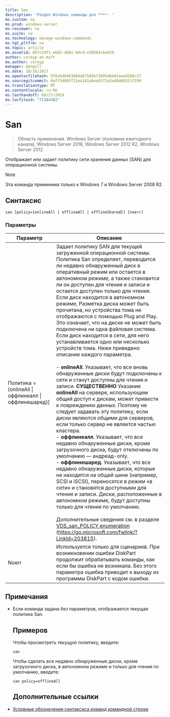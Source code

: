 ```yaml
---
title: San
description: 'Раздел Windows команды для ****- '
ms.custom: na
ms.prod: windows-server
ms.reviewer: na
ms.suite: na
ms.technology: manage-windows-commands
ms.tgt_pltfrm: na
ms.topic: article
ms.assetid: d57c2df1-eb82-4b81-b8cd-e30564c6a929
author: coreyp-at-msft
ms.author: coreyp
manager: dongill
ms.date: 10/16/2017
ms.openlocfilehash: 970a5d6403804db7585bf3895dbb61eead286c37
ms.sourcegitcommit: 6aff3d88ff22ea141a6ea6572a5ad8dd6321f199
ms.translationtype: MT
ms.contentlocale: ru-RU
ms.lasthandoff: 09/27/2019
ms.locfileid: "71384382"
---
```

# <a name="san"></a>San

>Область применения. Windows Server (половина ежегодного канала), Windows Server 2016, Windows Server 2012 R2, Windows Server 2012

Отображает или задает политику сети хранения данных (SAN) для операционной системы.
> [!NOTE]
> Эта команда применима только к Windows 7 и Windows Server 2008 R2.

## <a name="syntax"></a>Синтаксис
```
san [policy={onlineAll | offlineAll | offlineShared}] [noerr]
```
### <a name="parameters"></a>Параметры

|                          Параметр                           |                                                                                                                                                                                                                                                                                                                                                                                                                                                                                                                                                                                                                                                                                                           Описание                                                                                                                                                                                                                                                                                                                                                                                                                                                                                                                                                                                                                                                                                                            |
|--------------------------------------------------------------|----------------------------------------------------------------------------------------------------------------------------------------------------------------------------------------------------------------------------------------------------------------------------------------------------------------------------------------------------------------------------------------------------------------------------------------------------------------------------------------------------------------------------------------------------------------------------------------------------------------------------------------------------------------------------------------------------------------------------------------------------------------------------------------------------------------------------------------------------------------------------------------------------------------------------------------------------------------------------------------------------------------------------------------------------------------------------------------------------------------------------------------------------------------------------------------------------------------------------------------------------------------------------------------------------------------------------------------------------------------------------------------------------------------------------------|
| Политика = {onlineAll &#124; оффлинеалл &#124; оффлинешаред}] | Задает политику SAN для текущей загруженной операционной системы. Политика San определяет, переводится ли недавно обнаруженный диск в оперативный режим или остается в автономном режиме, а также становится ли он доступен для чтения и записи и остается доступен только для чтения. Если диск находится в автономном режиме, Разметка диска может быть прочитана, но устройства тома не отображаются с помощью Plug and Play. Это означает, что на диске не может быть подключена ни одна файловая система. Если диск находится в сети, для него устанавливается одно или несколько устройств тома. Ниже приведено описание каждого параметра.<br /><br />-   **onlineAll**. Указывает, что все вновь обнаруженные диски будут подключены к сети и станут доступны для чтения и записи. **СУЩЕСТВЕННО**     Указание **onlineAll** на сервере, использующем общий доступ к дискам, может привести к повреждению данных. Поэтому не следует задавать эту политику, если диски являются общими для серверов, если только сервер не является частью кластера.<br />-   **оффлинеалл**. Указывает, что все недавно обнаруженные диски, кроме загрузочного диска, будут отключены по умолчанию — андреад-only.<br />-   **оффлинешаред**. Указывает, что все недавно обнаруженные диски, которые не находятся на общей шине (например, SCSI и iSCSI), переносятся в режим «в сети» и становятся доступными для чтения и записи. Диски, расположенные в автономном режиме, будут доступны только для чтения по умолчанию.<br /><br />Дополнительные сведения см. в разделе [VDS_san_POLICY enumeration](https://go.microsoft.com/fwlink/?LinkId=203815) (<https://go.microsoft.com/fwlink/?LinkId=203815>). |
|                            Noerr                             |                                                                                                                                                                                                                                                                                                                                                                                                                                                                                                                                                                                                            Используется только для сценариев. При возникновении ошибки DiskPart продолжит обрабатывать команды, как если бы ошибка не возникала. Без этого параметра ошибка приводит к выходу из программы DiskPart с кодом ошибки.                                                                                                                                                                                                                                                                                                                                                                                                                                                                                                                                                                                                             |

## <a name="remarks"></a>Примечания
- Если команда задана без параметров, отображается текущая политика San.
  ## <a name="BKMK_Examples"></a>Примеров
  Чтобы просмотреть текущую политику, введите:
  ```
  san
  ```
  Чтобы сделать все недавно обнаруженные диски, кроме загрузочного диска, в автономном режиме и только для чтения по умолчанию, введите:
  ```
  san policy=offlineAll
  ```
  ## <a name="additional-references"></a>Дополнительные ссылки
- [Условные обозначения синтаксиса команд командной строки](command-line-syntax-key.md)

